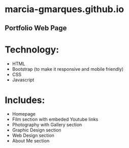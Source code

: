 # marcia-gmarques.github.io

## Portfolio Web Page

# Technology:
- HTML
- Bootstrap (to make it responsive and mobile friendly)
- CSS
- Javascript

# Includes:
- Homepage
- Film section with embeded Youtube links
- Photography with Gallery section
- Graphic Design section
- Web Design section
- About Me section


